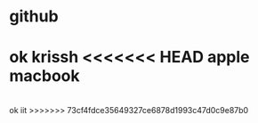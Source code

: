 # github
ok krissh
<<<<<<< HEAD
apple macbook
=======
<br>
ok iit
>>>>>>> 73cf4fdce35649327ce6878d1993c47d0c9e87b0
